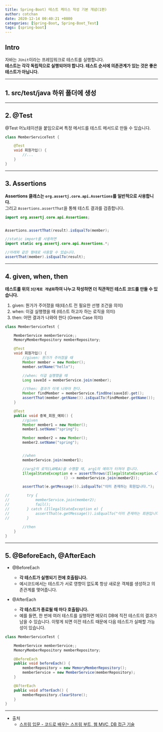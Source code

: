 ```yaml
---
title: Spring-Boot) 테스트 케이스 작성 기본 개념(1편)
author: cotchan 
date: 2020-12-14 00:40:21 +0800 
categories: [Spring-Boot, Spring-Boot_Test]
tags: [spring-boot] 
---
```


## Intro

자바는 `JUnit`이라는 프레임워크로 테스트를 실행합니다.    
**테스트는 각각 독립적으로 실행되어야 합니다. 테스트 순서에 의존관계가 있는 것은 좋은 테스트가 아닙니다.**

---

## 1. src/test/java 하위 폴더에 생성


---

## 2. @Test

@Test 어노테이션을 붙임으로써 특정 메서드를 테스트 메서드로 만들 수 있습니다.

```java
class MemberServiceTest {

    @Test
    void 회원가입() {
        //...
    }
}
```
---

## 3. Assertions

**Assertions 클래스는 `org.assertj.core.api.Assertions`를 일반적으로 사용합니다.**          
그리고 `Assertions.assertThat`을 통해 테스트 결과를 검증합니다.    

```java
import org.assertj.core.api.Assertions;


Assertions.assertThat(result).isEqualTo(member);

//static import를 사용하면
import static org.assertj.core.api.Assertions.*;

//아래와 같은 형태로 사용할 수 있습니다.
assertThat(member).isEqualTo(result);
```    


---


## 4. given, when, then

**테스트를 위의 `3단계로 개념화`하여 나누고 작성하면 더 직관적인 테스트 코드를 만들 수 있습니다.**  

1. given: 뭔가가 주어졌을 때(테스트 전 필요한 선행 조건을 의미)
2. when: 이걸 실행했을 때 (테스트 하고자 하는 로직을 의미)
3. then: 어떤 결과가 나와야 한다 (Green Case 의미)

```java
class MemberServiceTest {

    MemberService memberService;;
    MemoryMemberRepository memberRepository;

    @Test
    void 회원가입() {
        //given: 뭔가가 주어졌을 때
        Member member = new Member();
        member.setName("hello");

        //when: 이걸 실행했을 때
        Long saveId = memberService.join(member);

        //then: 결과가 이게 나와야 한다.
        Member findMember = memberService.findOne(saveId).get();
        assertThat(member.getName()).isEqualTo(findMember.getName());
    }

    @Test
    public void 중복_회원_예외() {
        //given
        Member member1 = new Member();
        member1.setName("spring");

        Member member2 = new Member();
        member2.setName("spring");


        //when
        memberService.join(member1);

        //arg2의 로직(LAMDA)을 수행할 때, arg1의 예외가 터져야 합니다.
        IllegalStateException e = assertThrows(IllegalStateException.class, 
					       () -> memberService.join(member2));

        assertThat(e.getMessage()).isEqualTo("이미 존재하는 회원입니다.");

//        try {
//            memberService.join(member2);
//            fail();
//        } catch (IllegalStateException e) {
//            assertThat(e.getMessage()).isEqualTo("이미 존재하는 회원입니다.");
//        }
        
        //then
    }
}
```


---

## 5. @BeforeEach, @AfterEach

+ @BeforeEach
	+ **각 테스트가 실행되기 전에 호출됩니다.**
	+ 예시코드에서는 테스트가 서로 영향이 없도록 항상 새로운 객체를 생성하고 의존관계를 맺어줍니다.              

+ @AfterEach
	+ **각 테스트가 종료될 때 마다 호출됩니다.**
	+ 예를 들면, 한 번에 여러 테스트를 실행하면 메모리 DB에 직전 테스트의 결과가 남을 수 있습니다. 이렇게 되면 이전 테스트 때문에 다음 테스트가 실패할 가능성이 있습니다.

```java
class MemberServiceTest {

    MemberService memberService;;
    MemoryMemberRepository memberRepository;

    @BeforeEach
    public void beforeEach() {
        memberRepository = new MemoryMemberRepository();
        memberService = new MemberService(memberRepository);
    }

    @AfterEach
    public void afterEach() {
        memberRepository.clearStore();
    }
}
```


---

+ 출처
	+ [스프링 입문 - 코드로 배우는 스프링 부트, 웹 MVC, DB 접근 기술](https://www.inflearn.com/course/%EC%8A%A4%ED%94%84%EB%A7%81-%EC%9E%85%EB%AC%B8-%EC%8A%A4%ED%94%84%EB%A7%81%EB%B6%80%ED%8A%B8/dashboard)
